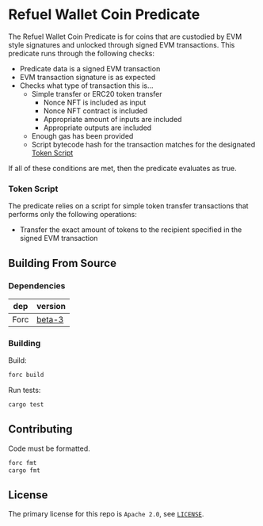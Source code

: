 # Refuel Wallet Coin Predicate

The Refuel Wallet Coin Predicate is for coins that are custodied by EVM style signatures and unlocked through signed EVM transactions. This predicate runs through the following checks:
- Predicate data is a signed EVM transaction
- EVM transaction signature is as expected
- Checks what type of transaction this is...
	- Simple transfer or ERC20 token transfer
		- Nonce NFT is included as input
		- Nonce NFT contract is included
		- Appropriate amount of inputs are included
		- Appropriate outputs are included
    - Enough gas has been provided
    - Script bytecode hash for the transaction matches for the designated [Token Script](#token-script)

If all of these conditions are met, then the predicate evaluates as true.

### Token Script

The predicate relies on a script for simple token transfer transactions that performs only the following operations:
- Transfer the exact amount of tokens to the recipient specified in the signed EVM transaction

## Building From Source

### Dependencies

| dep     | version                                                  |
| ------- | -------------------------------------------------------- |
| Forc    | [beta-3](https://fuellabs.github.io/sway/v0.42.0/book/introduction/installation.html) |

### Building

Build:

```sh
forc build
```

Run tests:

```sh
cargo test
```

## Contributing

Code must be formatted.

```sh
forc fmt
cargo fmt
```

## License

The primary license for this repo is `Apache 2.0`, see [`LICENSE`](./LICENSE).
